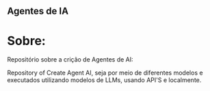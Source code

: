 ##  Agentes de IA

# Sobre:

Repositório sobre a crição de Agentes de AI:

Repository of Create Agent AI, seja por meio de diferentes modelos e executados utilizando modelos de LLMs, usando API'S e localmente.

